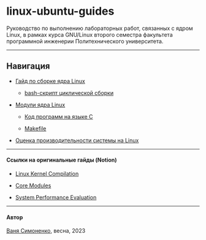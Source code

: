 # linux-ubuntu-guides
Руководство по выполнению лабораторных работ, связанных с ядром Linux, в рамках курса GNU/Linux второго семестра факультета программной инженерии Политехнического университета.

---

## Навигация

- [Гайд по сборке ядра Linux](https://github.com/simonoffcc/linux-ubuntu-guides/tree/main/Linux%20Kernel%20Compilation/README.md)

  - [bash-скрипт циклической сборки](https://github.com/simonoffcc/linux-ubuntu-guides/blob/main/Linux%20Kernel%20Compilation/kernelCyclicBuild.sh)

- [Модули ядра Linux](https://github.com/simonoffcc/linux-ubuntu-guides/blob/main/Core%20Modules/README.md)

  - [Код программ на языке  C](https://github.com/simonoffcc/linux-ubuntu-guides/tree/main/Core%20Modules/code)

  - [Makefile](https://github.com/simonoffcc/linux-ubuntu-guides/tree/main/Core%20Modules/code/Makefile)

- [Оценка производительности системы на Linux](https://github.com/simonoffcc/linux-ubuntu-guides/tree/main/System%20Performance%20Evaluation)

---

#### Ссылки на оригинальные гайды (Notion)

- [Linux Kernel Compilation](https://www.notion.so/b5000ea1d3b141c5b874dc175e804319?pvs=21)

- [Core Modules](https://www.notion.so/5780494360074cd2a30b27bcd3daae64?pvs=21)

- [System Performance Evaluation](https://www.notion.so/8-d93af126df4f457eb7e7f1a92a7136ee?pvs=21)

---

#### Автор

[Ваня Симоненко](https://t.me/simonoffcc), весна, 2023

